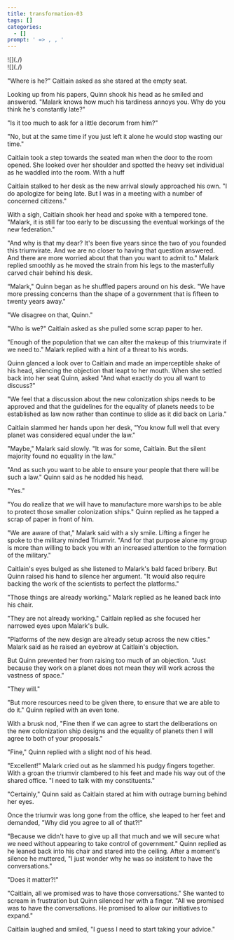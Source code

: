 ```yaml
---
title: transformation-03
tags: []
categories:
  - []
prompt: ' => , , '
---
```

<!-- more --><div class="embedded-image-left">![](./)</div><div class="embedded-image-right">![](./)</div>
"Where is he?" Caitlain asked as she stared at the empty seat.

Looking up from his papers, Quinn shook his head as he smiled and answered.  "Malark knows how much his tardiness annoys you.  Why do you think he's constantly late?"

"Is it too much to ask for a little decorum from him?"

"No, but at the same time if you just left it alone he would stop wasting our time."

Caitlain took a step towards the seated man when the door to the room opened.  She looked over her shoulder and spotted the heavy set individual as he waddled into the room.  With a huff 

Caitlain stalked to her desk as the new arrival slowly approached his own.  "I do apologize for being late.  But I was in a meeting with a number of concerned citizens."

With a sigh, Caitlain shook her head and spoke with a tempered tone.  "Malark, it is still far too early to be discussing the eventual workings of the new federation."

"And why is that my dear?  It's been five years since the two of you founded this triumvirate.  And we are no closer to having that question answered.  And there are more worried about that than you want to admit to."  Malark replied smoothly as he moved the strain from his legs to the masterfully carved chair behind his desk.

“Malark," Quinn began as he shuffled papers around on his desk.  "We have more pressing concerns than the shape of a government that is fifteen to twenty years away."

"We disagree on that, Quinn."

"Who is we?" Caitlain asked as she pulled some scrap paper to her.

"Enough of the population that we can alter the makeup of this triumvirate if we need to." Malark replied with a hint of a threat to his words.

Quinn glanced a look over to Caitlain and made an imperceptible shake of his head, silencing the objection that leapt to her mouth.  When she settled back into her seat Quinn, asked "And what exactly do you all want to discuss?"

"We feel that a discussion about the new colonization ships needs to be approved and that the guidelines for the equality of planets needs to be established as law now rather than continue to slide as it did back on Laria."

Caitlain slammed her hands upon her desk, "You know full well that every planet was considered equal under the law."

"Maybe," Malark said slowly. "It was for some, Caitlain.  But the silent majority found no equality in the law."

"And as such you want to be able to ensure your people that there will be such a law."  Quinn said as he nodded his head.

"Yes."

"You do realize that we will have to manufacture more warships to be able to protect those smaller colonization ships."  Quinn replied as he tapped a scrap of paper in front of him.

"We are aware of that," Malark said with a sly smile.  Lifting a finger he spoke to the military minded Triumvir.  "And for that purpose alone my group is more than willing to back you with an increased attention to the formation of the military."

Caitlain's eyes bulged as she listened to Malark's bald faced bribery.  But Quinn raised his hand to silence her argument.  "It would also require backing the work of the scientists to perfect the platforms."

"Those things are already working."  Malark replied as he leaned back into his chair.

"They are not already working." Caitlain replied as she focused her narrowed eyes upon Malark's bulk.

"Platforms of the new design are already setup across the new cities." Malark said as he raised an eyebrow at Caitlain's objection.

But Quinn prevented her from raising too much of an objection.  "Just because they work on a planet does not mean they will work across the vastness of space."

"They will."

"But more resources need to be given there, to ensure that we are able to do it."  Quinn replied with an even tone.

With a brusk nod, "Fine then if we can agree to start the deliberations on the new colonization ship designs and the equality of planets then I will agree to both of your proposals."

"Fine," Quinn replied with a slight nod of his head.

"Excellent!" Malark cried out as he slammed his pudgy fingers together.  With a groan the triumvir clambered to his feet and made his way out of the shared office.  "I need to talk with my constituents."

"Certainly," Quinn said as Caitlain stared at him with outrage burning behind her eyes.

Once the triumvir was long gone from the office, she leaped to her feet and demanded, "Why did you agree to all of that?!"

"Because we didn't have to give up all that much and we will secure what we need without appearing to take control of government."  Quinn replied as he leaned back into his chair and stared into the ceiling.  After a moment's silence he muttered, "I just wonder why he was so insistent to have the conversations."

"Does it matter?!"

"Caitlain, all we promised was to have those conversations."  She wanted to scream in frustration but Quinn silenced her with a finger.  "All we promised was to have the conversations.  He promised to allow our initiatives to expand."

Caitlain laughed and smiled, "I guess I need to start taking your advice."